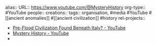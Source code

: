 alias::
URL:: https://www.youtube.com/@MysteryHistory
org-type:: #YouTube
people::
creations::
tags:: organisation, #media #YouTube #[[ancient anomalies]] #[[ancient civilization]] #history
rel-projects::


- [Pre-Flood Civilization Found Beneath Italy? - YouTube](https://www.youtube.com/watch?v=LaQEItItaN4)
- [Mystery History - YouTube](https://www.youtube.com/@MysteryHistory)
-

